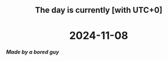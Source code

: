 <h2 align=center>The day is currently [with UTC+0]</h2>
<h1 align=center><!--TIME BEGIN-->2024-11-08<!--TIME END--></h1>
<h5>Made by a bored guy</h5>
